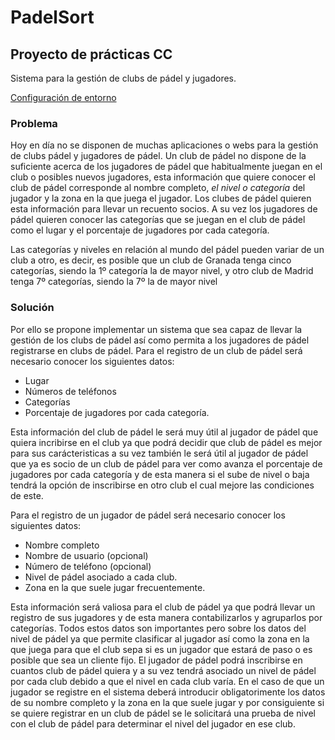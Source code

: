 # PadelSort
## Proyecto de prácticas CC
Sistema para la gestión de clubs de pádel y jugadores.

[Configuración de entorno](https://github.com/carlostorralba/padelSort/blob/main/doc/config/hito0.md)
### Problema
Hoy en día no se disponen de muchas aplicaciones o webs para la gestión de clubs pádel y jugadores de pádel. 
Un club de pádel no dispone de la suficiente acerca de los jugadores de pádel que habitualmente juegan en el club o posibles nuevos jugadores, esta información que quiere conocer el club de pádel corresponde al nombre completo, *el nivel o categoría* del jugador y la zona en la que juega el jugador. Los clubes de pádel quieren esta información para llevar un recuento socios. 
A su vez los jugadores de pádel quieren conocer las categorías que se juegan en el club de pádel como el lugar y el porcentaje de jugadores por cada categoría.

Las categorías y niveles en relación al mundo del pádel pueden variar de un club a otro, es decir, es posible que un club de Granada tenga cinco categorías, siendo la 1º categoría la de mayor nivel, y otro club de Madrid tenga 7º categorías, siendo la 7º la de mayor nivel

### Solución

Por ello se propone implementar un sistema que sea capaz de llevar la gestión de los clubs de pádel así como permita a los jugadores de pádel registrarse en clubs de pádel.
Para el registro de un club de pádel será necesario conocer los siguientes datos:
 * Lugar
 * Números de teléfonos
 * Categorías
 * Porcentaje de jugadores por cada categoría.

Esta información del club de pádel le será muy útil al jugador de pádel que quiera incribirse en el club ya que podrá decidir que club de pádel es mejor para sus carácteristicas a su vez también le será útil al jugador de pádel que ya es socio de un club de pádel para ver como avanza el porcentaje de jugadores por cada categoría y de esta manera si el sube de nivel o baja tendrá la opción de inscribirse en otro club el cual mejore las condiciones de este.

Para el registro de un jugador de pádel será necesario conocer los siguientes datos:
* Nombre completo
* Nombre de usuario (opcional)
* Número de teléfono (opcional)
* Nivel de pádel asociado a cada club.
* Zona en la que suele jugar frecuentemente.

Esta información será valiosa para el club de pádel ya que podrá llevar un registro de sus jugadores y de esta manera contabilizarlos y agruparlos por categorías. Todos estos datos son importantes pero sobre los datos del nivel de pádel ya que permite clasificar al jugador así como la zona en la que juega para que el club sepa si es un jugador que estará de paso o es posible que sea un cliente fijo. El jugador de pádel podrá inscribirse en cuantos club de pádel quiera y a su vez tendrá asociado un nivel de pádel por cada club debido a que el nivel en cada club varía. En el caso de que un jugador se registre en el sistema deberá introducir obligatorimente los datos de su nombre completo y la zona en la que suele jugar y por consiguiente si se quiere registrar en un club de pádel se le solicitará una prueba de nivel con el club de pádel para determinar el nivel del jugador en ese club.

